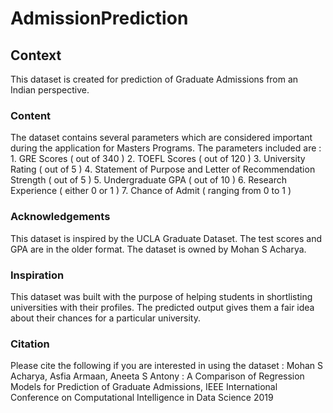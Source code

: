 # AdmissionPrediction
## Context
This dataset is created for prediction of Graduate Admissions from an Indian perspective.

### Content
The dataset contains several parameters which are considered important during the application for Masters Programs. The parameters included are : 1. GRE Scores ( out of 340 ) 2. TOEFL Scores ( out of 120 ) 3. University Rating ( out of 5 ) 4. Statement of Purpose and Letter of Recommendation Strength ( out of 5 ) 5. Undergraduate GPA ( out of 10 ) 6. Research Experience ( either 0 or 1 ) 7. Chance of Admit ( ranging from 0 to 1 )

### Acknowledgements
This dataset is inspired by the UCLA Graduate Dataset. The test scores and GPA are in the older format. The dataset is owned by Mohan S Acharya.

### Inspiration
This dataset was built with the purpose of helping students in shortlisting universities with their profiles. The predicted output gives them a fair idea about their chances for a particular university.

### Citation
Please cite the following if you are interested in using the dataset : Mohan S Acharya, Asfia Armaan, Aneeta S Antony : A Comparison of Regression Models for Prediction of Graduate Admissions, IEEE International Conference on Computational Intelligence in Data Science 2019
